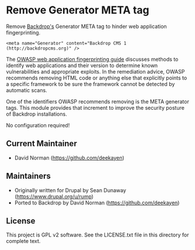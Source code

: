 Remove Generator META tag
=========================

Remove [Backdrop's](https://backdropcms.org/) Generator META tag to hinder web application fingerprinting.

```
<meta name="Generator" content="Backdrop CMS 1 (http://backdropcms.org)" />
```

The [OWASP web application fingerprinting guide](https://www.owasp.org/index.php/Fingerprint_Web_Application_%28OTG-INFO-009%29) discusses methods to identify web applications and their version to determine known vulnerabilities and appropriate exploits. In the remediation advice, OWASP recommends removing HTML code or anything else that explicitly points to a specific framework to be sure the framework cannot be detected by automatic scans.

One of the identifiers OWASP recommends removing is the META generator tags. This module provides that increment to improve the security posture of Backdrop installations.

No configuration required!

Current Maintainer
------------------

- David Norman (https://github.com/deekayen)

Maintainers
-----------

- Originally written for Drupal by Sean Dunaway (https://www.drupal.org/u/rump)
- Ported to Backdrop by David Norman (https://github.com/deekayen)

License
-------

This project is GPL v2 software. See the LICENSE.txt file in this directory for
complete text.
